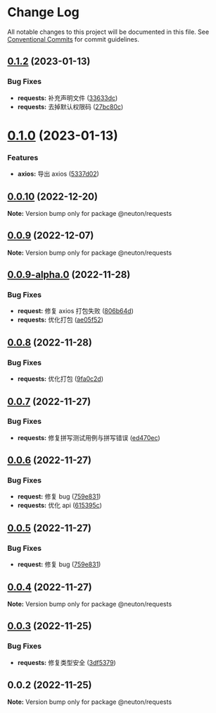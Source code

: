 # Change Log

All notable changes to this project will be documented in this file.
See [Conventional Commits](https://conventionalcommits.org) for commit guidelines.

## [0.1.2](https://gitee.com/ningdongyiliao/neuton-toolkit/compare/@neuton/requests@0.1.0...@neuton/requests@0.1.2) (2023-01-13)

### Bug Fixes

- **requests:** 补充声明文件 ([33633dc](https://gitee.com/ningdongyiliao/neuton-toolkit/commits/33633dc162f40e7bbc29ea7750fde8bbaaa81c0f))
- **requests:** 去掉默认权限码 ([27bc80c](https://gitee.com/ningdongyiliao/neuton-toolkit/commits/27bc80ced3416058f39a8150ba148a4c0251d876))

# [0.1.0](https://gitee.com/ningdongyiliao/neuton-toolkit/compare/@neuton/requests@0.0.10...@neuton/requests@0.1.0) (2023-01-13)

### Features

- **axios:** 导出 axios ([5337d02](https://gitee.com/ningdongyiliao/neuton-toolkit/commits/5337d02095f27bfda16ce4833f5d93081dad538c))

## [0.0.10](https://gitee.com/ningdongyiliao/neuton-toolkit/compare/@neuton/requests@0.0.9...@neuton/requests@0.0.10) (2022-12-20)

**Note:** Version bump only for package @neuton/requests

## [0.0.9](https://gitee.com/ningdongyiliao/neuton-toolkit/compare/@neuton/requests@0.0.9-alpha.0...@neuton/requests@0.0.9) (2022-12-07)

**Note:** Version bump only for package @neuton/requests

## [0.0.9-alpha.0](https://gitee.com/ningdongyiliao/neuton-toolkit/compare/@neuton/requests@0.0.8...@neuton/requests@0.0.9-alpha.0) (2022-11-28)

### Bug Fixes

- **request:** 修复 axios 打包失败 ([806b64d](https://gitee.com/ningdongyiliao/neuton-toolkit/commits/806b64db9ea2b0ca744a8e6f8a324546fd202d50))
- **requests:** 优化打包 ([ae05f52](https://gitee.com/ningdongyiliao/neuton-toolkit/commits/ae05f526fa838ee4133881ef56e0fa5fbc82ed5d))

## [0.0.8](https://gitee.com/ningdongyiliao/neuton-toolkit/compare/@neuton/requests@0.0.7...@neuton/requests@0.0.8) (2022-11-28)

### Bug Fixes

- **requests:** 优化打包 ([9fa0c2d](https://gitee.com/ningdongyiliao/neuton-toolkit/commits/9fa0c2d06d8dd7ef69d992927a5f1309f7112dae))

## [0.0.7](https://gitee.com/ningdongyiliao/neuton-toolkit/compare/@neuton/requests@0.0.6...@neuton/requests@0.0.7) (2022-11-27)

### Bug Fixes

- **requests:** 修复拼写测试用例与拼写错误 ([ed470ec](https://gitee.com/ningdongyiliao/neuton-toolkit/commits/ed470ecdc18fc4d282f6754a4e75e50b036541c2))

## [0.0.6](https://gitee.com/ningdongyiliao/neuton-toolkit/compare/@neuton/requests@0.0.4...@neuton/requests@0.0.6) (2022-11-27)

### Bug Fixes

- **request:** 修复 bug ([759e831](https://gitee.com/ningdongyiliao/neuton-toolkit/commits/759e8310020cebcd83eb6acf6139fbe099ed06c8))
- **requests:** 优化 api ([615395c](https://gitee.com/ningdongyiliao/neuton-toolkit/commits/615395c44696ea69c9dca589476161d03bfbed55))

## [0.0.5](https://gitee.com/ningdongyiliao/neuton-toolkit/compare/@neuton/requests@0.0.4...@neuton/requests@0.0.5) (2022-11-27)

### Bug Fixes

- **request:** 修复 bug ([759e831](https://gitee.com/ningdongyiliao/neuton-toolkit/commits/759e8310020cebcd83eb6acf6139fbe099ed06c8))

## [0.0.4](https://gitee.com/ningdongyiliao/neuton-toolkit/compare/@neuton/requests@0.0.3...@neuton/requests@0.0.4) (2022-11-27)

**Note:** Version bump only for package @neuton/requests

## [0.0.3](https://gitee.com/ningdongyiliao/neuton-toolkit/compare/@neuton/requests@0.0.2...@neuton/requests@0.0.3) (2022-11-25)

### Bug Fixes

- **requests:** 修复类型安全 ([3df5379](https://gitee.com/ningdongyiliao/neuton-toolkit/commits/3df5379bae65f11d065fa7691b39d5d8e772308f))

## 0.0.2 (2022-11-25)

**Note:** Version bump only for package @neuton/requests
